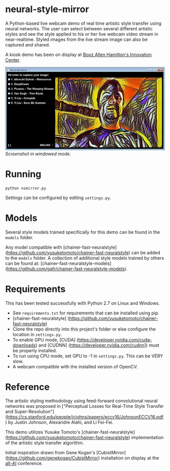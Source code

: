 # neural-style-mirror
A Python-based live webcam demo of real time artistic style transfer using neural networks. The user can select between several different artistic styles and see the style applied to his or her live webcam video stream in near-realtime. Styled images from the live stream image can also be captured and shared.

A kiosk demo has been on display at [Booz Allen Hamilton's Innovation Center](http://www.boozallen.com/consulting/strategic-innovation/dcinnovationcenter).

![Sample Screenshot](/images/screenshot.png)
*Screenshot in windowed mode.*

# Running
```
python nsmirror.py
```
Settings can be configured by editing `settings.py`.

# Models
Several style models trained specifically for this demo can be found in the `models` folder.

Any model compatible with [chainer-fast-neuralstyle] (https://github.com/yusuketomoto/chainer-fast-neuralstyle) can be added to the `models` folder. A collection of additional style models trained by others can be found at: [chainer-fast-neuralstyle-models] (https://github.com/gafr/chainer-fast-neuralstyle-models).

# Requirements
This has been tested successfully with Python 2.7 on Linux and Windows.
* See `requirements.txt` for requirements that can be installed using pip.
* [chainer-fast-neuralstyle] (https://github.com/yusuketomoto/chainer-fast-neuralstyle)
 * Clone the repo directly into this project's folder or else configure the location in `settings.py`.
* To enable GPU mode, [CUDA] (https://developer.nvidia.com/cuda-downloads) and [CUDNN] (https://developer.nvidia.com/cudnn]) must be properly installed.
 * To run using CPU mode, set GPU to -1 in `settings.py`. This can be VERY slow.
* A webcam compatible with the installed version of OpenCV.
 
# Reference
The artistic styling methodology using feed-forward convolutional neural networks was proposed in ["Perceptual Losses for Real-Time Style Transfer and Super-Resolution"] (https://cs.stanford.edu/people/jcjohns/papers/eccv16/JohnsonECCV16.pdf) by Justin Johnson, Alexandre Alahi, and Li Fei-Fei.

This demo utilizes Yusuke Tomoto's [chainer-fast-neuralstyle] (https://github.com/yusuketomoto/chainer-fast-neuralstyle) implementation of the artistic style transfer algorithm.

Initial inspiration drawn from Gene Kogan's [CubistMirror] (https://github.com/genekogan/CubistMirror) installation on display at the [alt-AI](http://www.alt-ai.net) conference.